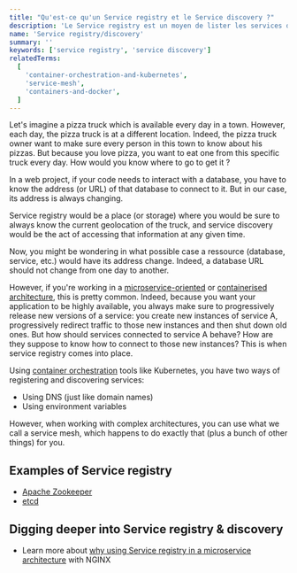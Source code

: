```yaml
---
title: "Qu'est-ce qu'un Service registry et le Service discovery ?"
description: 'Le Service registry est un moyen de lister les services disponibles, leurs instances et localisations, tel un numéro de téléphone que vous utiliseriez pour localiser un camion de pizzas qui se déplace en ville.'
name: 'Service registry/discovery'
summary: ''
keywords: ['service registry', 'service discovery']
relatedTerms:
  [
    'container-orchestration-and-kubernetes',
    'service-mesh',
    'containers-and-docker',
  ]
---
```


Let's imagine a pizza truck which is available every day in a town. However, each day, the pizza truck is at a different location. Indeed, the pizza truck owner want to make sure every person in this town to know about his pizzas. But because you love pizza, you want to eat one from this specific truck every day. How would you know where to go to get it ?

In a web project, if your code needs to interact with a database, you have to know the address (or URL) of that database to connect to it. But in our case, its address is always changing.

Service registry would be a place (or storage) where you would be sure to always know the current geolocation of the truck, and service discovery would be the act of accessing that information at any given time.

Now, you might be wondering in what possible case a ressource (database, service, etc.) would have its address change. Indeed, a database URL should not change from one day to another.

However, if you're working in a [microservice-oriented](#microservice-architecture 'What is a Microservice architecture?') or [containerised architecture](#containers-and-docker 'What is a Container and Docker?'), this is pretty common. Indeed, because you want your application to be highly available, you always make sure to progressively release new versions of a service: you create new instances of service A, progressively redirect traffic to those new instances and then shut down old ones. But how should services connected to service A behave? How are they suppose to know how to connect to those new instances? This is when service registry comes into place.

Using [container orchestration](#container-orchestration-and-kubernetes 'What is Container orchestration and Kubernetes?') tools like Kubernetes, you have two ways of registering and discovering services:

- Using DNS (just like domain names)
- Using environment variables

However, when working with complex architectures, you can use what we call a service mesh, which happens to do exactly that (plus a bunch of other things) for you.

## Examples of Service registry

- [Apache Zookeeper](https://zookeeper.apache.org/)
- [etcd](https://etcd.io/)

## Digging deeper into Service registry & discovery

- Learn more about [why using Service registry in a microservice architecture](https://www.nginx.com/blog/service-discovery-in-a-microservices-architecture/) with NGINX
